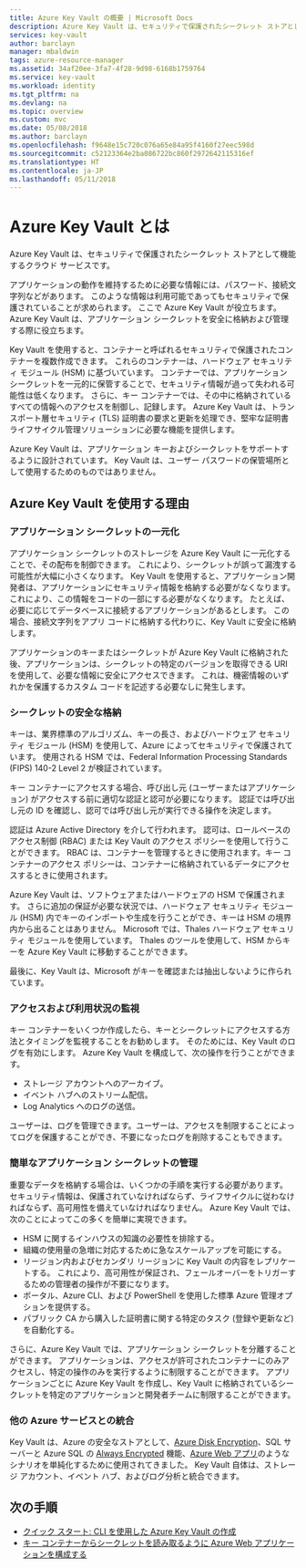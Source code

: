 ```yaml
---
title: Azure Key Vault の概要 | Microsoft Docs
description: Azure Key Vault は、セキュリティで保護されたシークレット ストアとして機能するクラウド サービスです。
services: key-vault
author: barclayn
manager: mbaldwin
tags: azure-resource-manager
ms.assetid: 34af20ee-3fa7-4f28-9d98-6168b1759764
ms.service: key-vault
ms.workload: identity
ms.tgt_pltfrm: na
ms.devlang: na
ms.topic: overview
ms.custom: mvc
ms.date: 05/08/2018
ms.author: barclayn
ms.openlocfilehash: f9648e15c720c076a65e84a95f4160f27eec598d
ms.sourcegitcommit: c52123364e2ba086722bc860f2972642115316ef
ms.translationtype: HT
ms.contentlocale: ja-JP
ms.lasthandoff: 05/11/2018
---
```

# <a name="what-is-azure-key-vault"></a>Azure Key Vault とは

Azure Key Vault は、セキュリティで保護されたシークレット ストアとして機能するクラウド サービスです。

アプリケーションの動作を維持するために必要な情報には、パスワード、接続文字列などがあります。 このような情報は利用可能であってもセキュリティで保護されていることが求められます。 ここで Azure Key Vault が役立ちます。 Azure Key Vault は、アプリケーション シークレットを安全に格納および管理する際に役立ちます。

Key Vault を使用すると、コンテナーと呼ばれるセキュリティで保護されたコンテナーを複数作成できます。 これらのコンテナーは、ハードウェア セキュリティ モジュール (HSM) に基づいています。 コンテナーでは、アプリケーション シークレットを一元的に保管することで、セキュリティ情報が過って失われる可能性は低くなります。 さらに、キー コンテナーでは、その中に格納されているすべての情報へのアクセスを制御し、記録します。 Azure Key Vault は、トランスポート層セキュリティ (TLS) 証明書の要求と更新を処理でき、堅牢な証明書ライフサイクル管理ソリューションに必要な機能を提供します。

 Azure Key Vault は、アプリケーション キーおよびシークレットをサポートするように設計されています。 Key Vault は、ユーザー パスワードの保管場所として使用するためのものではありません。

## <a name="why-use-azure-key-vault"></a>Azure Key Vault を使用する理由

### <a name="centralize-application-secrets"></a>アプリケーション シークレットの一元化

アプリケーション シークレットのストレージを Azure Key Vault に一元化することで、その配布を制御できます。 これにより、シークレットが誤って漏洩する可能性が大幅に小さくなります。 Key Vault を使用すると、アプリケーション開発者は、アプリケーションにセキュリティ情報を格納する必要がなくなります。 これにより、この情報をコードの一部にする必要がなくなります。 たとえば、必要に応じてデータベースに接続するアプリケーションがあるとします。 この場合、接続文字列をアプリ コードに格納する代わりに、Key Vault に安全に格納します。

アプリケーションのキーまたはシークレットが Azure Key Vault に格納された後、アプリケーションは、シークレットの特定のバージョンを取得できる URI を使用して、必要な情報に安全にアクセスできます。 これは、機密情報のいずれかを保護するカスタム コードを記述する必要なしに発生します。

### <a name="securely-store-secrets"></a>シークレットの安全な格納

キーは、業界標準のアルゴリズム、キーの長さ、およびハードウェア セキュリティ モジュール (HSM) を使用して、Azure によってセキュリティで保護されています。 使用される HSM では、Federal Information Processing Standards (FIPS) 140-2 Level 2 が検証されています。

キー コンテナーにアクセスする場合、呼び出し元 (ユーザーまたはアプリケーション) がアクセスする前に適切な認証と認可が必要になります。 認証では呼び出し元の ID を確認し、認可では呼び出し元が実行できる操作を決定します。

認証は Azure Active Directory を介して行われます。 認可は、ロールベースのアクセス制御 (RBAC) または Key Vault のアクセス ポリシーを使用して行うことができます。 RBAC は、コンテナーを管理するときに使用されます。キー コンテナーのアクセス ポリシーは、コンテナーに格納されているデータにアクセスするときに使用されます。

Azure Key Vault は、ソフトウェアまたはハードウェアの HSM で保護されます。 さらに追加の保証が必要な状況では、ハードウェア セキュリティ モジュール (HSM) 内でキーのインポートや生成を行うことができ、キーは HSM の境界内から出ることはありません。 Microsoft では、Thales ハードウェア セキュリティ モジュールを使用しています。 Thales のツールを使用して、HSM からキーを Azure Key Vault に移動することができます。

最後に、Key Vault は、Microsoft がキーを確認または抽出しないように作られています。

### <a name="monitor-access-and-use"></a>アクセスおよび利用状況の監視

キー コンテナーをいくつか作成したら、キーとシークレットにアクセスする方法とタイミングを監視することをお勧めします。 そのためには、Key Vault のログを有効にします。 Azure Key Vault を構成して、次の操作を行うことができます。

- ストレージ アカウントへのアーカイブ。
- イベント ハブへのストリーム配信。
- Log Analytics へのログの送信。

ユーザーは、ログを管理できます。ユーザーは、アクセスを制限することによってログを保護することができ、不要になったログを削除することもできます。

### <a name="simplified-administration-of-application-secrets"></a>簡単なアプリケーション シークレットの管理

重要なデータを格納する場合は、いくつかの手順を実行する必要があります。 セキュリティ情報は、保護されていなければならず、ライフサイクルに従わなければならず、高可用性を備えていなければなりません。 Azure Key Vault では、次のことによってこの多くを簡単に実現できます。

- HSM に関するインハウスの知識の必要性を排除する。
- 組織の使用量の急増に対応するために急なスケールアップを可能にする。
- リージョン内およびセカンダリ リージョンに Key Vault の内容をレプリケートする。 これにより、高可用性が保証され、フェールオーバーをトリガーするための管理者の操作が不要になります。
- ポータル、Azure CLI、および PowerShell を使用した標準 Azure 管理オプションを提供する。
- パブリック CA から購入した証明書に関する特定のタスク (登録や更新など) を自動化する。

さらに、Azure Key Vault では、アプリケーション シークレットを分離することができます。 アプリケーションは、アクセスが許可されたコンテナーにのみアクセスし、特定の操作のみを実行するように制限することができます。 アプリケーションごとに Azure Key Vault を作成し、Key Vault に格納されているシークレットを特定のアプリケーションと開発者チームに制限することができます。

### <a name="integrate-with-other-azure-services"></a>他の Azure サービスとの統合

Key Vault は、Azure の安全なストアとして、[Azure Disk Encryption](../security/azure-security-disk-encryption.md)、SQL サーバーと Azure SQL の [Always Encrypted]( https://docs.microsoft.com/sql/relational-databases/security/encryption/always-encrypted-database-engine) 機能、[Azure Web アプリ]( https://docs.microsoft.com/azure/app-service/web-sites-purchase-ssl-web-site)のようなシナリオを単純化するために使用されてきました。 Key Vault 自体は、ストレージ アカウント、イベント ハブ、およびログ分析と統合できます。

## <a name="next-steps"></a>次の手順

- [クイック スタート: CLI を使用した Azure Key Vault の作成](quick-create-cli.md)
- [キー コンテナーからシークレットを読み取るように Azure Web アプリケーションを構成する](tutorial-web-application-keyvault.md)